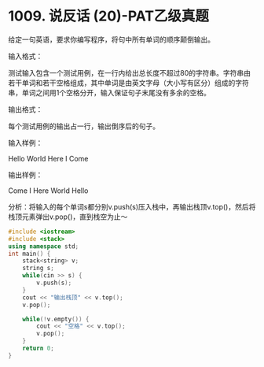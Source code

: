 # 1009. 说反话 (20)-PAT乙级真题
给定一句英语，要求你编写程序，将句中所有单词的顺序颠倒输出。

输入格式：

测试输入包含一个测试用例，在一行内给出总长度不超过80的字符串。字符串由若干单词和若干空格组成，其中单词是由英文字母（大小写有区分）组成的字符串，单词之间用1个空格分开，输入保证句子末尾没有多余的空格。

输出格式：

每个测试用例的输出占一行，输出倒序后的句子。

输入样例：

Hello World Here I Come

输出样例：

Come I Here World Hello 

分析：将输入的每个单词s都分别v.push(s)压入栈中，再输出栈顶v.top()，然后将栈顶元素弹出v.pop()，直到栈空为止～

```cpp
#include <iostream>
#include <stack>
using namespace std;
int main() {
    stack<string> v;
    string s;
    while(cin >> s) {
        v.push(s);
    }
    cout << "输出栈顶" << v.top();
    v.pop();

    while(!v.empty()) {
        cout << "空格" << v.top();
        v.pop();
    }
    return 0;
}
```
